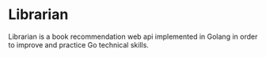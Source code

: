 # Librarian

Librarian is a book recommendation web api implemented in Golang in order to improve and practice Go technical skills.
